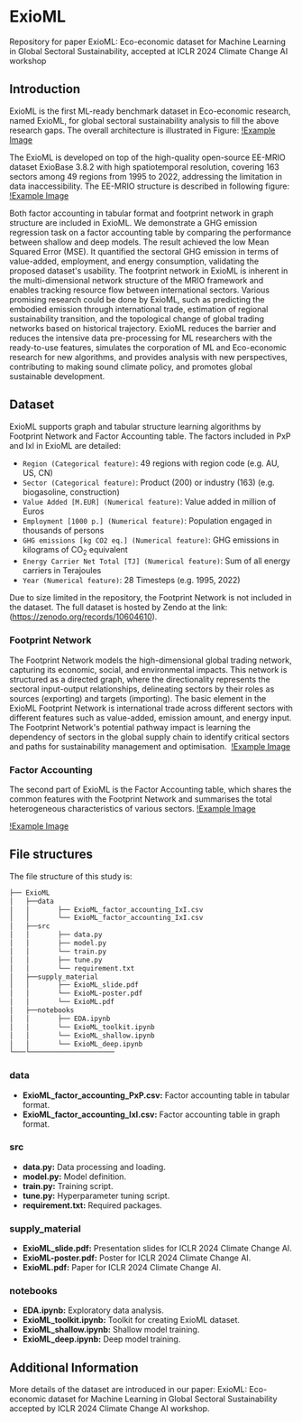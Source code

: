 # ExioML
Repository for paper ExioML: Eco-economic dataset for Machine Learning in Global Sectoral Sustainability, accepted at ICLR 2024 Climate Change AI workshop

## Introduction

ExioML is the first ML-ready benchmark dataset in Eco-economic research, named ExioML, for global sectoral sustainability analysis to fill the above research gaps. The overall architecture is illustrated in Figure: 
[!Example Image](https://github.com/Yvnminc/ExioML/blob/main/visualisations/ExioML.png)

The ExioML is developed on top of the high-quality open-source EE-MRIO dataset ExioBase 3.8.2 with high spatiotemporal resolution, covering 163 sectors among 49 regions from 1995 to 2022, addressing the limitation in data inaccessibility. The EE-MRIO structure is described in following figure:
[!Example Image](https://github.com/Yvnminc/ExioML/blob/main/visualisations/EE_MRIO.png)

 Both factor accounting in tabular format and footprint network in graph structure are included in ExioML. We demonstrate a GHG emission regression task on a factor accounting table by comparing the performance between shallow and deep models. The result achieved the low Mean Squared Error (MSE). It quantified the sectoral GHG emission in terms of value-added, employment, and energy consumption, validating the proposed dataset's usability. The footprint network in ExioML is inherent in the multi-dimensional network structure of the MRIO framework and enables tracking resource flow between international sectors. Various promising research could be done by ExioML, such as predicting the embodied emission through international trade, estimation of regional sustainability transition, and the topological change of global trading networks based on historical trajectory. ExioML reduces the barrier and reduces the intensive data pre-processing for ML researchers with the ready-to-use features, simulates the corporation of ML and Eco-economic research for new algorithms, and provides analysis with new perspectives, contributing to making sound climate policy, and promotes global sustainable development.

## Dataset

ExioML supports graph and tabular structure learning algorithms by Footprint Network and Factor Accounting table. The factors included in PxP and IxI in ExioML are detailed:

- `Region (Categorical feature)`: 49 regions with region code (e.g. AU, US, CN)
- `Sector (Categorical feature)`: Product (200) or industry (163) (e.g. biogasoline, construction)
- `Value Added [M.EUR] (Numerical feature)`: Value added in million of Euros
- `Employment [1000 p.] (Numerical feature)`: Population engaged in thousands of persons
- `GHG emissions [kg CO2 eq.] (Numerical feature)`: GHG emissions in kilograms of CO$_2$ equivalent
- `Energy Carrier Net Total [TJ] (Numerical feature)`: Sum of all energy carriers in Terajoules
- `Year (Numerical feature)`: 28 Timesteps (e.g. 1995, 2022)

Due to size limited in the repository, the Footprint Network is not included in the dataset. The full dataset is hosted by Zendo at the link: (https://zenodo.org/records/10604610).

### Footprint Network

The Footprint Network models the high-dimensional global trading network, capturing its economic, social, and environmental impacts. This network is structured as a directed graph, where the directionality represents the sectoral input-output relationships, delineating sectors by their roles as sources (exporting) and targets (importing). The basic element in the ExioML Footprint Network is international trade across different sectors with different features such as value-added, emission amount, and energy input. The Footprint Network's potential pathway impact is learning the dependency of sectors in the global supply chain to identify critical sectors and paths for sustainability management and optimisation. 
[!Example Image](https://github.com/Yvnminc/ExioML/blob/main/visualisations/footprint.png)

### Factor Accounting

The second part of ExioML is the Factor Accounting table, which shares the common features with the Footprint Network and summarises the total heterogeneous characteristics of various sectors.
[!Example Image](https://github.com/Yvnminc/ExioML/blob/main/visualisations/boxplot.png)

[!Example Image](https://github.com/Yvnminc/ExioML/blob/main/visualisations/pairplot.png)

## File structures
The file structure of this study is:

```bash
├── ExioML 
│   ├──data
│   │       ├── ExioML_factor_accounting_IxI.csv
│   │       └── ExioML_factor_accounting_IxI.csv
│   ├──src
│   │       ├── data.py
│   │       ├── model.py
│   │       └── train.py
│   │       ├── tune.py
│   │       └── requirement.txt
│   ├──supply_material
│   │       ├── ExioML_slide.pdf
│   │       └── ExioML-poster.pdf
│   │       └── ExioML.pdf
│   ├──notebooks
│   │       ├── EDA.ipynb
│   │       └── ExioML_toolkit.ipynb
│   │       └── ExioML_shallow.ipynb
│   │       └── ExioML_deep.ipynb
└───└─────────────────────

```

### data
- **ExioML_factor_accounting_PxP.csv:** Factor accounting table in tabular format.
- **ExioML_factor_accounting_IxI.csv:** Factor accounting table in graph format.

### src
- **data.py:** Data processing and loading.
- **model.py:** Model definition.
- **train.py:** Training script.
- **tune.py:** Hyperparameter tuning script.
- **requirement.txt:** Required packages.

### supply_material
- **ExioML_slide.pdf:** Presentation slides for ICLR 2024 Climate Change AI.
- **ExioML-poster.pdf:** Poster for ICLR 2024 Climate Change AI.
- **ExioML.pdf:** Paper for ICLR 2024 Climate Change AI.

### notebooks
- **EDA.ipynb:** Exploratory data analysis.
- **ExioML_toolkit.ipynb:** Toolkit for creating ExioML dataset.
- **ExioML_shallow.ipynb:** Shallow model training.
- **ExioML_deep.ipynb:** Deep model training.

## Additional Information

More details of the dataset are introduced in our paper: ExioML: Eco-economic dataset for Machine Learning in Global Sectoral Sustainability accepted by ICLR 2024 Climate Change AI workshop.